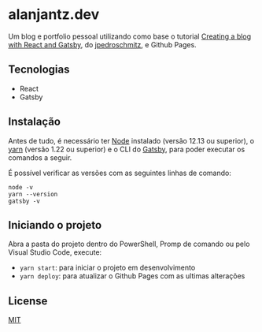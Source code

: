 # alanjantz.dev

Um blog e portfolio pessoal utilizando como base o tutorial [Creating a blog with React and Gatsby](https://www.joaopedro.cc/blog-com-gatsby-e-react-parte-1/), do [jpedroschmitz](https://github.com/jpedroschmitz), e Github Pages.

## Tecnologias
- React
- Gatsby

## Instalação

Antes de tudo, é necessário ter [Node](https://nodejs.org/en/download/) instalado (versão 12.13 ou superior), o [yarn](https://classic.yarnpkg.com/en/docs/install/) (versão 1.22 ou superior) e o CLI do [Gatsby](https://www.gatsbyjs.com/docs/quick-start/), para poder executar os comandos a seguir.

É possível verificar as versões com as seguintes linhas de comando:
```
node -v
yarn --version
gatsby -v
```

## Iniciando o projeto
Abra a pasta do projeto dentro do PowerShell, Promp de comando ou pelo Visual Studio Code, execute:
- `yarn start`: para iniciar o projeto em desenvolvimento
- `yarn deploy`: para atualizar o Github Pages com as ultimas alterações

## License
[MIT](https://choosealicense.com/licenses/mit/)
